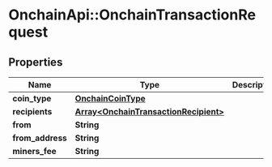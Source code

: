 # OnchainApi::OnchainTransactionRequest

## Properties
Name | Type | Description | Notes
------------ | ------------- | ------------- | -------------
**coin_type** | [**OnchainCoinType**](OnchainCoinType.md) |  | [optional] 
**recipients** | [**Array&lt;OnchainTransactionRecipient&gt;**](OnchainTransactionRecipient.md) |  | [optional] 
**from** | **String** |  | [optional] 
**from_address** | **String** |  | [optional] 
**miners_fee** | **String** |  | [optional] 



